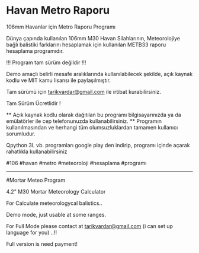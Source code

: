 # Havan Metro Raporu

106mm Havanlar için Metro Raporu Programı

Dünya çapında kullanılan 106mm M30 Havan Silahlarının, Meteorolojiye bağlı balistiki farklarını hesaplamak için kullanılan METB33 raporu hesaplama programıdır.

!!! Program tam sürüm değildir !!!

Demo amaçlı belirli mesafe aralıklarında kullanılabilecek şekilde, açık kaynak kodlu ve MIT kamu lisansı ile paylaşılmıştır.

Tam sürümü için tarikvardar@gmail.com ile irtibat kurabilirsiniz.

Tam Sürüm Ücretlidir !

** Açık kaynak kodlu olarak dağıtılan bu programı bilgisayarınızda ya da emülatörler ile cep telefonunuzda kullanabilirsiniz.
** Programın kullanılmasından ve herhangi tüm olumsuzluklardan tamamen kullanıcı sorumludur.

Qpython 3L vb. programları google play den indirip, programı içinde açarak rahatlıkla kullanabilirsiniz

#106 #havan #metro #meteoroloji #hesaplama #programı

------------------------------------------------------------------------

#Mortar Meteo Program

4.2" M30 Mortar Meteorology Calculator

For Calculate meteorologycal balistics..

Demo mode, just usable at some ranges.

For Full Mode please contact at tarikvardar@gmail.com (i can set up language for you) ..!!

Full version is need payment!
